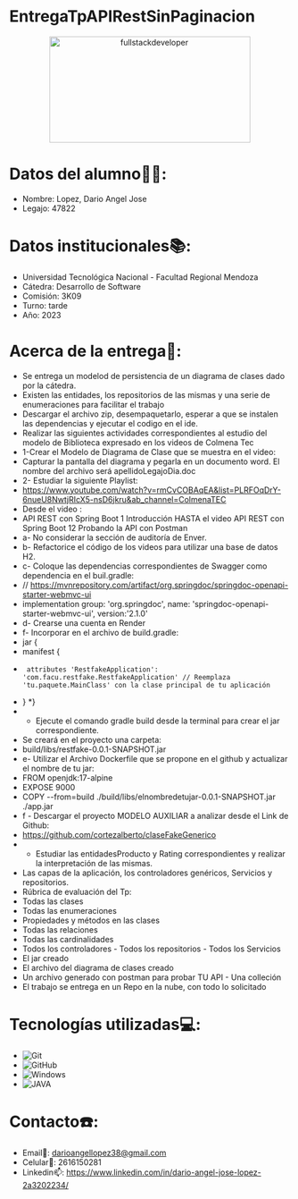# EntregaTpAPIRestSinPaginacion

 <p align="center">
     <img
         src="https://media.giphy.com/media/2IudUHdI075HL02Pkk/giphy.gif"
         alt="fullstackdeveloper"
         width="360px"
         height="190px"
        align="center"
    />
 </p>

# Datos del alumno👨‍🎓:

* Nombre: Lopez, Dario Angel Jose
* Legajo: 47822

# Datos institucionales📚:

* Universidad Tecnológica Nacional - Facultad Regional Mendoza
* Cátedra: Desarrollo de Software
* Comisión: 3K09
* Turno: tarde
* Año: 2023

# Acerca de la entrega💾:

* Se entrega un modelod de persistencia de un diagrama de clases dado por la cátedra.
* Existen las entidades, los repositorios de las mismas y una serie de enumeraciones para facilitar el trabajo
* Descargar el archivo zip, desempaquetarlo, esperar a que se instalen las dependencias y ejecutar el codigo en el ide.
* Realizar las siguientes actividades correspondientes al estudio del modelo de Biblioteca expresado en los videos de Colmena Tec
* 1-Crear el Modelo de Diagrama de Clase que se muestra en el video:
* Capturar la pantalla del diagrama y pegarla en un documento word. El nombre del archivo será apellidoLegajoDia.doc
* 2- Estudiar la siguiente Playlist:
* https://www.youtube.com/watch?v=rmCvCOBAqEA&list=PLRFOqDrY-6nueU8NwtjRIcX5-nsD6jkru&ab_channel=ColmenaTEC
* Desde el video :
* API REST con Spring Boot 1 Introducción HASTA el video  API REST con Spring Boot 12 Probando la API con Postman
* a-  No considerar la sección de auditoría de Enver.
* b- Refactorice el código  de los videos para utilizar una base de datos H2.
* c- Coloque las dependencias correspondientes de Swagger como dependencia en el buil.gradle:
* // https://mvnrepository.com/artifact/org.springdoc/springdoc-openapi-starter-webmvc-ui
* implementation group: 'org.springdoc', name: 'springdoc-openapi-starter-webmvc-ui', version:'2.1.0'
* d- Crearse una cuenta en Render
* f- Incorporar en el archivo de build.gradle:
* jar {
*    manifest {
*      attributes 'RestfakeApplication': 'com.facu.restfake.RestfakeApplication' // Reemplaza 'tu.paquete.MainClass' con la clase principal de tu aplicación
*   }
*}
* - Ejecute el comando gradle build  desde la terminal para crear el jar correspondiente.
* Se creará en el proyecto una carpeta:
* build/libs/restfake-0.0.1-SNAPSHOT.jar
* e-  Utilizar el Archivo Dockerfile que se propone en el github y actualizar el nombre de tu jar:
* FROM openjdk:17-alpine
* EXPOSE 9000
* COPY --from=build ./build/libs/elnombredetujar-0.0.1-SNAPSHOT.jar ./app.jar
* f - Descargar el proyecto MODELO AUXILIAR  a analizar desde el Link de Github:
* https://github.com/cortezalberto/claseFakeGenerico
* - Estudiar las entidadesProducto y Rating correspondientes y realizar la interpretación de las mismas.
* Las capas de la aplicación, los controladores genéricos, Servicios y repositorios.
* Rúbrica de evaluación del Tp:
*  Todas las clases
*  Todas las enumeraciones
*  Propiedades y métodos en las clases
*  Todas las relaciones 
* Todas las cardinalidades
* Todos los controladores - Todos los repositorios - Todos los Servicios
* El jar creado 
* El archivo del diagrama de clases creado
* Un archivo generado con postman para probar TU API - Una colleción
* El trabajo se entrega en un Repo en la nube, con todo lo solicitado

# Tecnologías utilizadas💻:

* ![Git](https://img.shields.io/badge/git-%23F05033.svg?style=for-the-badge&logo=git&logoColor=white)
* ![GitHub](https://img.shields.io/badge/github-%23121011.svg?style=for-the-badge&logo=github&logoColor=white)
* ![Windows](https://img.shields.io/badge/Windows-0078D6?style=for-the-badge&logo=windows&logoColor=white)
* ![JAVA](https://img.shields.io/badge/Java-ED8B00?style=for-the-badge&logo=openjdk&logoColor=white)

# Contacto☎️:

* Email📩: darioangellopez38@gmail.com
* Celular📲: 2616150281
* Linkedin📫: https://www.linkedin.com/in/dario-angel-jose-lopez-2a3202234/
